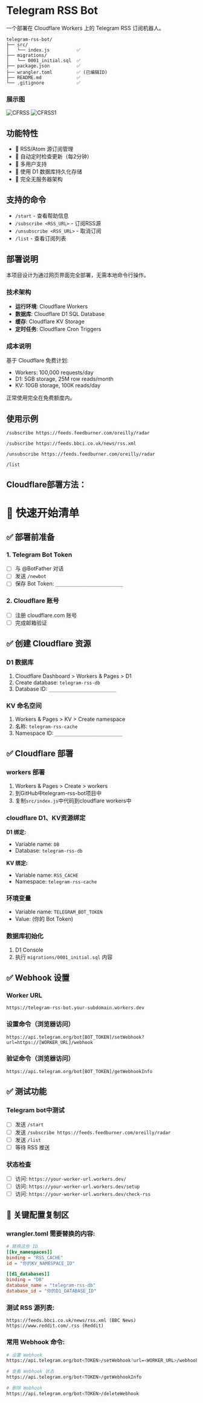 # Telegram RSS Bot

一个部署在 Cloudflare Workers 上的 Telegram RSS 订阅机器人。

```
telegram-rss-bot/
├── src/
│   └── index.js          ✅
├── migrations/
│   └── 0001_initial.sql  ✅
├── package.json          ✅
├── wrangler.toml         ✅ (已编辑ID)
├── README.md             ✅
└── .gitignore            ✅
```

### 展示图

![CFRSS](https://i.meee.com.tw/ZiIYelX.png)
![CFRSS1](https://i.meee.com.tw/L6VxK1g.png)


## 功能特性

- 📰 RSS/Atom 源订阅管理
- 🔄 自动定时检查更新（每2分钟）
- 👥 多用户支持
- 💾 使用 D1 数据库持久化存储
- 🚀 完全无服务器架构

## 支持的命令

- `/start` - 查看帮助信息
- `/subscribe <RSS_URL>` - 订阅RSS源
- `/unsubscribe <RSS_URL>` - 取消订阅
- `/list` - 查看订阅列表

## 部署说明

本项目设计为通过网页界面完全部署，无需本地命令行操作。

### 技术架构

- **运行环境**: Cloudflare Workers
- **数据库**: Cloudflare D1 SQL Database  
- **缓存**: Cloudflare KV Storage
- **定时任务**: Cloudflare Cron Triggers

### 成本说明

基于 Cloudflare 免费计划:
- Workers: 100,000 requests/day
- D1: 5GB storage, 25M row reads/month
- KV: 10GB storage, 100K reads/day

正常使用完全在免费额度内。

## 使用示例

`/subscribe https://feeds.feedburner.com/oreilly/radar`

`/subscribe https://feeds.bbci.co.uk/news/rss.xml`

`/unsubscribe https://feeds.feedburner.com/oreilly/radar`

`/list`

## Cloudflare部署方法：

# 🚀 快速开始清单

## ✅ 部署前准备

### 1. Telegram Bot Token
- [ ] 与 @BotFather 对话
- [ ] 发送 `/newbot`
- [ ] 保存 Bot Token: `_________________________`

### 2. Cloudflare 账号
- [ ] 注册 cloudflare.com 账号
- [ ] 完成邮箱验证

## ✅ 创建 Cloudflare 资源

### D1 数据库
1. Cloudflare Dashboard > Workers & Pages > D1
2. Create database: `telegram-rss-db`  
3. Database ID: `_________________________`

### KV 命名空间  
1. Workers & Pages > KV > Create namespace
2. 名称: `telegram-rss-cache`
3. Namespace ID: `_________________________`

## ✅ Cloudflare 部署

### workers 部署
1. Workers & Pages > Create > workers
2. 到GitHub中telegram-rss-bot项目中
3. 复制`src/index.js`中代码到cloudflare workers中

### cloudflare D1、KV资源绑定
**D1 绑定:**
- Variable name: `DB`
- Database: `telegram-rss-db`

**KV 绑定:**  
- Variable name: `RSS_CACHE`
- Namespace: `telegram-rss-cache`

### 环境变量
- Variable name: `TELEGRAM_BOT_TOKEN`
- Value: (你的 Bot Token)

### 数据库初始化
1. D1 Console
2. 执行 `migrations/0001_initial.sql` 内容

## ✅ Webhook 设置

### Worker URL
`https://telegram-rss-bot.your-subdomain.workers.dev`

### 设置命令（浏览器访问）
```
https://api.telegram.org/bot[BOT_TOKEN]/setWebhook?url=https://[WORKER_URL]/webhook
```

### 验证命令（浏览器访问）
```
https://api.telegram.org/bot[BOT_TOKEN]/getWebhookInfo
```

## ✅ 测试功能

### Telegram bot中测试
- [ ] 发送 `/start` 
- [ ] 发送 `/subscribe https://feeds.feedburner.com/oreilly/radar`
- [ ] 发送 `/list`
- [ ] 等待 RSS 推送

### 状态检查
- [ ] 访问: `https://your-worker-url.workers.dev/`
- [ ] 访问: `https://your-worker-url.workers.dev/setup`
- [ ] 访问: `https://your-worker-url.workers.dev/check-rss`

## 🔧 关键配置复制区

### wrangler.toml 需要替换的内容:
```toml
# 替换这些 ID
[[kv_namespaces]]
binding = "RSS_CACHE"
id = "你的KV_NAMESPACE_ID"

[[d1_databases]]
binding = "DB" 
database_name = "telegram-rss-db"
database_id = "你的D1_DATABASE_ID"
```

### 测试 RSS 源列表:
```
https://feeds.bbci.co.uk/news/rss.xml (BBC News)
https://www.reddit.com/.rss (Reddit)
```

### 常用 Webhook 命令:
```bash
# 设置 Webhook
https://api.telegram.org/bot<TOKEN>/setWebhook?url=<WORKER_URL>/webhook

# 查看 Webhook 状态  
https://api.telegram.org/bot<TOKEN>/getWebhookInfo

# 删除 Webhook
https://api.telegram.org/bot<TOKEN>/deleteWebhook
```
